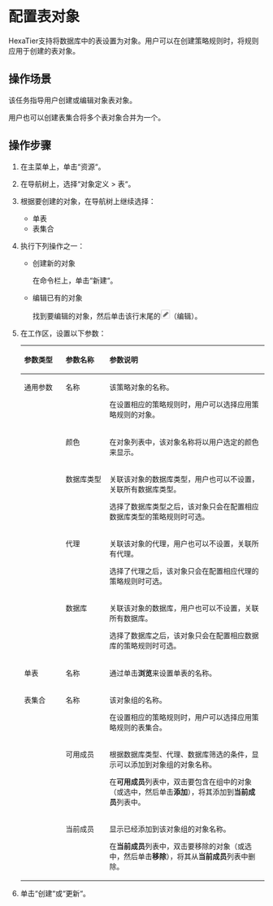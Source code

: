 # 配置表对象<a name="ZH-CN_TOPIC_0111166454"></a>

HexaTier支持将数据库中的表设置为对象。用户可以在创建策略规则时，将规则应用于创建的表对象。

## 操作场景<a name="zh-cn_topic_0110574902_section19997353836"></a>

该任务指导用户创建或编辑对象表对象。

用户也可以创建表集合将多个表对象合并为一个。

## 操作步骤<a name="zh-cn_topic_0110574902_section6513615192112"></a>

1.  在主菜单上，单击“资源“。
2.  在导航树上，选择“对象定义 \> 表“。
3.  根据要创建的对象，在导航树上继续选择：
    -   单表
    -   表集合

4.  执行下列操作之一：
    -   创建新的对象

        在命令栏上，单击“新建“。

    -   编辑已有的对象

        找到要编辑的对象，然后单击该行末尾的![](figures/编辑.png)（编辑）。


5.  在工作区，设置以下参数：

    <a name="zh-cn_topic_0110574902_table1169941314365"></a>
    <table><thead align="left"><tr id="zh-cn_topic_0110574902_row870091310364"><th class="cellrowborder" valign="top" width="17%" id="mcps1.1.4.1.1"><p id="zh-cn_topic_0110574902_p1270011316363"><a name="zh-cn_topic_0110574902_p1270011316363"></a><a name="zh-cn_topic_0110574902_p1270011316363"></a>参数类型</p>
    </th>
    <th class="cellrowborder" valign="top" width="18%" id="mcps1.1.4.1.2"><p id="zh-cn_topic_0110574902_p11700181318369"><a name="zh-cn_topic_0110574902_p11700181318369"></a><a name="zh-cn_topic_0110574902_p11700181318369"></a>参数名称</p>
    </th>
    <th class="cellrowborder" valign="top" width="65%" id="mcps1.1.4.1.3"><p id="zh-cn_topic_0110574902_p197001713163620"><a name="zh-cn_topic_0110574902_p197001713163620"></a><a name="zh-cn_topic_0110574902_p197001713163620"></a>参数说明</p>
    </th>
    </tr>
    </thead>
    <tbody><tr id="zh-cn_topic_0110574902_row670061313363"><td class="cellrowborder" rowspan="5" valign="top" width="17%" headers="mcps1.1.4.1.1 "><p id="zh-cn_topic_0110574902_p270012135361"><a name="zh-cn_topic_0110574902_p270012135361"></a><a name="zh-cn_topic_0110574902_p270012135361"></a>通用参数</p>
    </td>
    <td class="cellrowborder" valign="top" width="18%" headers="mcps1.1.4.1.2 "><p id="zh-cn_topic_0110574902_p10701151373619"><a name="zh-cn_topic_0110574902_p10701151373619"></a><a name="zh-cn_topic_0110574902_p10701151373619"></a>名称</p>
    </td>
    <td class="cellrowborder" valign="top" width="65%" headers="mcps1.1.4.1.3 "><p id="zh-cn_topic_0110574902_p13747164310519"><a name="zh-cn_topic_0110574902_p13747164310519"></a><a name="zh-cn_topic_0110574902_p13747164310519"></a>该策略对象的名称。</p>
    <p id="zh-cn_topic_0110574902_p067265111557"><a name="zh-cn_topic_0110574902_p067265111557"></a><a name="zh-cn_topic_0110574902_p067265111557"></a>在设置相应的策略规则时，用户可以选择应用策略规则的对象。</p>
    </td>
    </tr>
    <tr id="zh-cn_topic_0110574902_row177011413113618"><td class="cellrowborder" valign="top" headers="mcps1.1.4.1.1 "><p id="zh-cn_topic_0110574902_p117011513113611"><a name="zh-cn_topic_0110574902_p117011513113611"></a><a name="zh-cn_topic_0110574902_p117011513113611"></a>颜色</p>
    </td>
    <td class="cellrowborder" valign="top" headers="mcps1.1.4.1.2 "><p id="zh-cn_topic_0110574902_p8701813193619"><a name="zh-cn_topic_0110574902_p8701813193619"></a><a name="zh-cn_topic_0110574902_p8701813193619"></a>在对象列表中，该对象名称将以用户选定的颜色来显示。</p>
    </td>
    </tr>
    <tr id="zh-cn_topic_0110574902_row2701413173610"><td class="cellrowborder" valign="top" headers="mcps1.1.4.1.1 "><p id="zh-cn_topic_0110574902_p870131373615"><a name="zh-cn_topic_0110574902_p870131373615"></a><a name="zh-cn_topic_0110574902_p870131373615"></a>数据库类型</p>
    </td>
    <td class="cellrowborder" valign="top" headers="mcps1.1.4.1.2 "><p id="zh-cn_topic_0110574902_p1167210513559"><a name="zh-cn_topic_0110574902_p1167210513559"></a><a name="zh-cn_topic_0110574902_p1167210513559"></a>关联该对象的数据库类型，用户也可以不设置，关联所有数据库类型。</p>
    <p id="zh-cn_topic_0110574902_p165722036105918"><a name="zh-cn_topic_0110574902_p165722036105918"></a><a name="zh-cn_topic_0110574902_p165722036105918"></a>选择了数据库类型之后，该对象只会在配置相应数据库类型的策略规则时可选。</p>
    </td>
    </tr>
    <tr id="zh-cn_topic_0110574902_row67011313153610"><td class="cellrowborder" valign="top" headers="mcps1.1.4.1.1 "><p id="zh-cn_topic_0110574902_p570121312360"><a name="zh-cn_topic_0110574902_p570121312360"></a><a name="zh-cn_topic_0110574902_p570121312360"></a>代理</p>
    </td>
    <td class="cellrowborder" valign="top" headers="mcps1.1.4.1.2 "><p id="zh-cn_topic_0110574902_p548514121007"><a name="zh-cn_topic_0110574902_p548514121007"></a><a name="zh-cn_topic_0110574902_p548514121007"></a>关联该对象的代理，用户也可以不设置，关联所有代理。</p>
    <p id="zh-cn_topic_0110574902_p248611216019"><a name="zh-cn_topic_0110574902_p248611216019"></a><a name="zh-cn_topic_0110574902_p248611216019"></a>选择了代理之后，该对象只会在配置相应代理的策略规则时可选。</p>
    </td>
    </tr>
    <tr id="zh-cn_topic_0110574902_row97013138366"><td class="cellrowborder" valign="top" headers="mcps1.1.4.1.1 "><p id="zh-cn_topic_0110574902_p12701201303619"><a name="zh-cn_topic_0110574902_p12701201303619"></a><a name="zh-cn_topic_0110574902_p12701201303619"></a>数据库</p>
    </td>
    <td class="cellrowborder" valign="top" headers="mcps1.1.4.1.2 "><p id="zh-cn_topic_0110574902_p1247819131018"><a name="zh-cn_topic_0110574902_p1247819131018"></a><a name="zh-cn_topic_0110574902_p1247819131018"></a>关联该对象的数据库，用户也可以不设置，关联所有数据库。</p>
    <p id="zh-cn_topic_0110574902_p947820136015"><a name="zh-cn_topic_0110574902_p947820136015"></a><a name="zh-cn_topic_0110574902_p947820136015"></a>选择了数据库之后，该对象只会在配置相应数据库的策略规则时可选。</p>
    </td>
    </tr>
    <tr id="zh-cn_topic_0110574902_row14731138142911"><td class="cellrowborder" valign="top" width="17%" headers="mcps1.1.4.1.1 "><p id="zh-cn_topic_0110574902_p1073173822910"><a name="zh-cn_topic_0110574902_p1073173822910"></a><a name="zh-cn_topic_0110574902_p1073173822910"></a>单表</p>
    </td>
    <td class="cellrowborder" valign="top" width="18%" headers="mcps1.1.4.1.2 "><p id="zh-cn_topic_0110574902_p1473103816298"><a name="zh-cn_topic_0110574902_p1473103816298"></a><a name="zh-cn_topic_0110574902_p1473103816298"></a>名称</p>
    </td>
    <td class="cellrowborder" valign="top" width="65%" headers="mcps1.1.4.1.3 "><p id="zh-cn_topic_0110574902_p17311638102914"><a name="zh-cn_topic_0110574902_p17311638102914"></a><a name="zh-cn_topic_0110574902_p17311638102914"></a>通过单击<span class="uicontrol" id="zh-cn_topic_0110574902_uicontrol3212209193118"><a name="zh-cn_topic_0110574902_uicontrol3212209193118"></a><a name="zh-cn_topic_0110574902_uicontrol3212209193118"></a><b>浏览</b></span>来设置单表的名称。</p>
    </td>
    </tr>
    <tr id="zh-cn_topic_0110574902_row1399744613297"><td class="cellrowborder" rowspan="3" valign="top" width="17%" headers="mcps1.1.4.1.1 "><p id="zh-cn_topic_0110574902_p5997746182912"><a name="zh-cn_topic_0110574902_p5997746182912"></a><a name="zh-cn_topic_0110574902_p5997746182912"></a>表集合</p>
    </td>
    <td class="cellrowborder" valign="top" width="18%" headers="mcps1.1.4.1.2 "><p id="zh-cn_topic_0110574902_p999764618298"><a name="zh-cn_topic_0110574902_p999764618298"></a><a name="zh-cn_topic_0110574902_p999764618298"></a>名称</p>
    </td>
    <td class="cellrowborder" valign="top" width="65%" headers="mcps1.1.4.1.3 "><p id="zh-cn_topic_0110574902_p191635201313"><a name="zh-cn_topic_0110574902_p191635201313"></a><a name="zh-cn_topic_0110574902_p191635201313"></a>该对象组的名称。</p>
    <p id="zh-cn_topic_0110574902_p161631520193117"><a name="zh-cn_topic_0110574902_p161631520193117"></a><a name="zh-cn_topic_0110574902_p161631520193117"></a>在设置相应的策略规则时，用户可以选择应用策略规则的表集合。</p>
    </td>
    </tr>
    <tr id="zh-cn_topic_0110574902_row1098761718117"><td class="cellrowborder" valign="top" headers="mcps1.1.4.1.1 "><p id="zh-cn_topic_0110574902_p410682019115"><a name="zh-cn_topic_0110574902_p410682019115"></a><a name="zh-cn_topic_0110574902_p410682019115"></a>可用成员</p>
    </td>
    <td class="cellrowborder" valign="top" headers="mcps1.1.4.1.2 "><p id="zh-cn_topic_0110574902_p189231851141115"><a name="zh-cn_topic_0110574902_p189231851141115"></a><a name="zh-cn_topic_0110574902_p189231851141115"></a>根据数据库类型、代理、数据库筛选的条件，显示可以添加到对象组的对象名称。</p>
    <p id="zh-cn_topic_0110574902_p5106112051113"><a name="zh-cn_topic_0110574902_p5106112051113"></a><a name="zh-cn_topic_0110574902_p5106112051113"></a>在<span class="parmname" id="zh-cn_topic_0110574902_parmname7811189294"><a name="zh-cn_topic_0110574902_parmname7811189294"></a><a name="zh-cn_topic_0110574902_parmname7811189294"></a><b>可用成员</b></span>列表中，双击要包含在组中的对象（或选中，然后单击<span class="uicontrol" id="zh-cn_topic_0110574902_uicontrol103058315295"><a name="zh-cn_topic_0110574902_uicontrol103058315295"></a><a name="zh-cn_topic_0110574902_uicontrol103058315295"></a><b>添加</b></span>），将其添加到<span class="parmname" id="zh-cn_topic_0110574902_parmname4170135162914"><a name="zh-cn_topic_0110574902_parmname4170135162914"></a><a name="zh-cn_topic_0110574902_parmname4170135162914"></a><b>当前成员</b></span>列表中。</p>
    </td>
    </tr>
    <tr id="zh-cn_topic_0110574902_row445471831112"><td class="cellrowborder" valign="top" headers="mcps1.1.4.1.1 "><p id="zh-cn_topic_0110574902_p164691920151115"><a name="zh-cn_topic_0110574902_p164691920151115"></a><a name="zh-cn_topic_0110574902_p164691920151115"></a>当前成员</p>
    </td>
    <td class="cellrowborder" valign="top" headers="mcps1.1.4.1.2 "><p id="zh-cn_topic_0110574902_p167504141212"><a name="zh-cn_topic_0110574902_p167504141212"></a><a name="zh-cn_topic_0110574902_p167504141212"></a>显示已经添加到该对象组的对象名称。</p>
    <p id="zh-cn_topic_0110574902_p144690203116"><a name="zh-cn_topic_0110574902_p144690203116"></a><a name="zh-cn_topic_0110574902_p144690203116"></a>在<span class="parmname" id="zh-cn_topic_0110574902_parmname3612171962914"><a name="zh-cn_topic_0110574902_parmname3612171962914"></a><a name="zh-cn_topic_0110574902_parmname3612171962914"></a><b>当前成员</b></span>列表中，双击要移除的对象（或选中，然后单击<span class="uicontrol" id="zh-cn_topic_0110574902_uicontrol14349172662914"><a name="zh-cn_topic_0110574902_uicontrol14349172662914"></a><a name="zh-cn_topic_0110574902_uicontrol14349172662914"></a><b>移除</b></span>），将其从<span class="parmname" id="zh-cn_topic_0110574902_parmname5333111513296"><a name="zh-cn_topic_0110574902_parmname5333111513296"></a><a name="zh-cn_topic_0110574902_parmname5333111513296"></a><b>当前成员</b></span>列表中删除。</p>
    </td>
    </tr>
    </tbody>
    </table>

6.  单击“创建“或“更新“。


